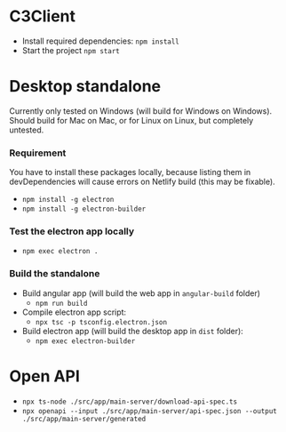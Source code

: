 # C3Client

- Install required dependencies: `npm install`
- Start the project `npm start` 

# Desktop standalone

Currently only tested on Windows (will build for Windows on Windows). Should build for Mac on Mac, or for Linux on Linux, but completely untested.

### Requirement

You have to install these packages locally, because listing them in devDependencies will cause errors on Netlify build (this may be fixable).

- `npm install -g electron`
- `npm install -g electron-builder`

### Test the electron app locally

- `npm exec electron .`

### Build the standalone

- Build angular app (will build the web app in `angular-build` folder)
  - `npm run build`
- Compile electron app script:
  - `npx tsc -p tsconfig.electron.json`
- Build electron app (will build the desktop app in `dist` folder):
  - `npm exec electron-builder`

# Open API

- `npx ts-node ./src/app/main-server/download-api-spec.ts`
- `npx openapi --input ./src/app/main-server/api-spec.json --output ./src/app/main-server/generated`